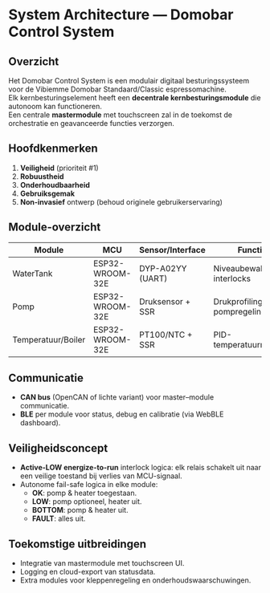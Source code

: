 # System Architecture — Domobar Control System

## Overzicht
Het Domobar Control System is een modulair digitaal besturingssysteem voor de Vibiemme Domobar Standaard/Classic espressomachine.  
Elk kernbesturingselement heeft een **decentrale kernbesturingsmodule** die autonoom kan functioneren.  
Een centrale **mastermodule** met touchscreen zal in de toekomst de orchestratie en geavanceerde functies verzorgen.

## Hoofdkenmerken
1. **Veiligheid** (prioriteit #1)
2. **Robuustheid**
3. **Onderhoudbaarheid**
4. **Gebruiksgemak**
5. **Non-invasief** ontwerp (behoud originele gebruikerservaring)

## Module-overzicht
| Module            | MCU                    | Sensor/Interface            | Functie |
|-------------------|-----------------------|-----------------------------|---------|
| WaterTank         | ESP32-WROOM-32E       | DYP-A02YY (UART)            | Niveaubewaking + interlocks |
| Pomp              | ESP32-WROOM-32E       | Druksensor + SSR            | Drukprofiling, pompregeling |
| Temperatuur/Boiler| ESP32-WROOM-32E       | PT100/NTC + SSR             | PID-temperatuurregeling |

## Communicatie
- **CAN bus** (OpenCAN of lichte variant) voor master–module communicatie.
- **BLE** per module voor status, debug en calibratie (via WebBLE dashboard).

## Veiligheidsconcept
- **Active-LOW energize-to-run** interlock logica: elk relais schakelt uit naar een veilige toestand bij verlies van MCU-signaal.
- Autonome fail-safe logica in elke module:
  - **OK**: pomp & heater toegestaan.
  - **LOW**: pomp optioneel, heater uit.
  - **BOTTOM**: pomp & heater uit.
  - **FAULT**: alles uit.

## Toekomstige uitbreidingen
- Integratie van mastermodule met touchscreen UI.
- Logging en cloud-export van statusdata.
- Extra modules voor kleppenregeling en onderhoudswaarschuwingen.
